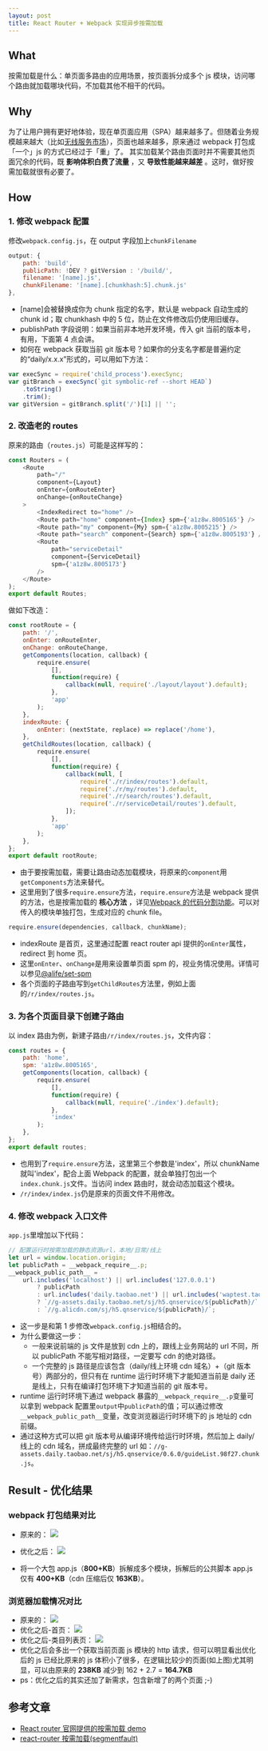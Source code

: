 ```yaml
---
layout: post
title: React Router + Webpack 实现异步按需加载
---
```


## What

按需加载是什么：单页面多路由的应用场景，按页面拆分成多个 js 模块，访问哪个路由就加载哪块代码，不加载其他不相干的代码。

## Why

为了让用户拥有更好地体验，现在单页面应用（SPA）越来越多了。但随着业务规模越来越大（比如[无线服务市场](https://fuwu.m.taobao.com/wap/ser/index.htm)），页面也越来越多，原来通过 webpack 打包成「一个」js 的方式已经过于「重」了。
其实加载某个路由页面时并不需要其他页面冗余的代码，既 **影响体积白费了流量** ，又 **导致性能越来越差** 。这时，做好按需加载就很有必要了。

## How

### 1. 修改 webpack 配置

修改`webpack.config.js`，在 output 字段加上`chunkFilename`

```js
output: {
    path: 'build',
    publicPath: !DEV ? gitVersion : '/build/',
    filename: '[name].js',
    chunkFilename: '[name].[chunkhash:5].chunk.js'
},
```

-   [name]会被替换成你为 chunk 指定的名字，默认是 webpack 自动生成的 chunk id；取 chunkhash 中的 5 位，防止在文件修改后仍使用旧缓存。
-   publishPath 字段说明：如果当前非本地开发环境，传入 git 当前的版本号，有用，下面第 4 点会讲。
-   如何在 webpack 获取当前 git 版本号？如果你的分支名字都是普遍约定的“daily/x.x.x”形式的，可以用如下方法：

```js
var execSync = require('child_process').execSync;
var gitBranch = execSync(`git symbolic-ref --short HEAD`)
    .toString()
    .trim();
var gitVersion = gitBranch.split('/')[1] || '';
```

### 2. 改造老的 routes

原来的路由（`routes.js`）可能是这样写的：

```js
const Routers = (
    <Route
        path="/"
        component={Layout}
        onEnter={onRouteEnter}
        onChange={onRouteChange}
    >
        <IndexRedirect to="home" />
        <Route path="home" component={Index} spm={'a1z8w.8005165'} />
        <Route path="my" component={My} spm={'a1z8w.8005215'} />
        <Route path="search" component={Search} spm={'a1z8w.8005193'} />
        <Route
            path="serviceDetail"
            component={ServiceDetail}
            spm={'a1z8w.8005173'}
        />
    </Route>
);
export default Routes;
```

做如下改造：

```js
const rootRoute = {
    path: '/',
    onEnter: onRouteEnter,
    onChange: onRouteChange,
    getComponents(location, callback) {
        require.ensure(
            [],
            function(require) {
                callback(null, require('./layout/layout').default);
            },
            'app'
        );
    },
    indexRoute: {
        onEnter: (nextState, replace) => replace('/home'),
    },
    getChildRoutes(location, callback) {
        require.ensure(
            [],
            function(require) {
                callback(null, [
                    require('./r/index/routes').default,
                    require('./r/my/routes').default,
                    require('./r/search/routes').default,
                    require('./r/serviceDetail/routes').default,
                ]);
            },
            'app'
        );
    },
};
export default rootRoute;
```

-   由于要按需加载，需要让路由动态加载模块，将原来的`component`用`getComponents`方法来替代。
-   这里用到了很多`require.ensure`方法，`require.ensure`方法是 webpack 提供的方法，也是按需加载的 **核心方法** ，详见[Webpack 的代码分割功能](http://webpack.github.io/docs/code-splitting.html)。可以对传入的模块单独打包，生成对应的 chunk file。

```js
require.ensure(dependencies, callback, chunkName);
```

-   indexRoute 是首页，这里通过配置 react router api 提供的`onEnter`属性，redirect 到 home 页。
-   这里`onEnter`、`onChange`是用来设置单页面 spm 的，视业务情况使用。详情可以参见[@alife/set-spm](http://web.npm.alibaba-inc.com/package/@alife/set-spm)
-   各个页面的子路由写到`getChildRoutes`方法里，例如上面的`/r/index/routes.js`。

### 3. 为各个页面目录下创建子路由

以 index 路由为例，新建子路由`/r/index/routes.js`，文件内容：

```js
const routes = {
    path: 'home',
    spm: 'a1z8w.8005165',
    getComponents(location, callback) {
        require.ensure(
            [],
            function(require) {
                callback(null, require('./index').default);
            },
            'index'
        );
    },
};
export default routes;
```

-   也用到了`require.ensure`方法，这里第三个参数是'index'，所以 chunkName 就叫'index'，配合上面 Webpack 的配置，就会单独打包出一个`index.chunk.js`文件。当访问 index 路由时，就会动态加载这个模块。
-   `/r/index/index.js`仍是原来的页面文件不用修改。

### 4. 修改 webpack 入口文件

`app.js`里增加以下代码：

```js
// 配置运行时按需加载的静态资源url，本地/日常/线上
let url = window.location.origin;
let publicPath = __webpack_require__.p;
__webpack_public_path__ =
    url.includes('localhost') || url.includes('127.0.0.1')
        ? publicPath
        : url.includes('daily.taobao.net') || url.includes('waptest.taobao.com')
        ? `//g-assets.daily.taobao.net/sj/h5.qnservice/${publicPath}/`
        : `//g.alicdn.com/sj/h5.qnservice/${publicPath}/`;
```

-   这一步是和第 1 步修改`webpack.config.js`相结合的。
-   为什么要做这一步：
    -   一般来说前端的 js 文件是放到 cdn 上的，跟线上业务网站的 url 不同，所以 publicPath 不能写相对路径，一定要写 cdn 的绝对路径。
    -   一个完整的 js 路径是应该包含（daily/线上环境 cdn 域名）+（git 版本号）两部分的，但只有在 runtime 运行时环境下才能知道当前是 daily 还是线上，只有在编译打包环境下才知道当前的 git 版本号。
-   runtime 运行时环境下通过 webpack 暴露的`__webpack_require__.p`变量可以拿到 webpack 配置里`output`中`publicPath`的值；可以通过修改`__webpack_public_path__`变量，改变浏览器运行时环境下的 js 地址的 cdn 前缀。
-   通过这种方式可以把 git 版本号从编译环境传给运行时环境，然后加上 daily/线上的 cdn 域名，拼成最终完整的 url 如：`//g-assets.daily.taobao.net/sj/h5.qnservice/0.6.0/guideList.98f27.chunk.js`。

## Result - 优化结果

### webpack 打包结果对比

-   原来的：
    ![](https://img.alicdn.com/tps/TB1z3L5OFXXXXXcaFXXXXXXXXXX-526-89.png)

-   优化之后：
    ![](https://img.alicdn.com/tps/TB1wyL8OFXXXXXzaFXXXXXXXXXX-678-385.png)
-   将一个大包 app.js（**800+KB**）拆解成多个模块，拆解后的公共脚本 app.js 仅有 **400+KB**（cdn 压缩后仅 **163KB**）。

### 浏览器加载情况对比

-   原来的：
    ![](https://img.alicdn.com/tps/TB1bakiOFXXXXa_XVXXXXXXXXXX-2832-1452.png)
-   优化之后-首页：
    ![](https://img.alicdn.com/tps/TB145j7OFXXXXcQapXXXXXXXXXX-2848-1474.png)
-   优化之后-类目列表页：
    ![](https://img.alicdn.com/tps/TB1JO.fOFXXXXaIaXXXXXXXXXXX-2718-1410.png)
-   优化之后会多出一个获取当前页面 js 模块的 http 请求，但可以明显看出优化后的 js 已经比原来的 js 体积小了很多，在逻辑比较少的页面(如上图)尤其明显，可以由原来的 **238KB** 减少到 162 + 2.7 = **164.7KB**
-   ps：优化之后的其实还加了新需求，包含新增了的两个页面 ;-)

## 参考文章

-   [React router 官网提供的按需加载 demo](https://github.com/ReactTraining/react-router/tree/master/examples/huge-apps)
-   [react-router 按需加载(segmentfault)](https://segmentfault.com/a/1190000007141049)
